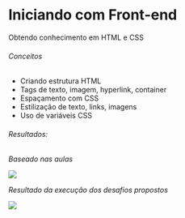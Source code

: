 <h1>Iniciando com Front-end</h1>
<p>Obtendo conhecimento em HTML e CSS</p>

<h6>Conceitos</h6>
<ul>
  <li>Criando estrutura HTML</li>
  <li>Tags de texto, imagem, hyperlink, container</li>
  <li>Espaçamento com CSS</li>
  <li>Estilização de texto, links, imagens</li>
  <li>Uso de variáveis CSS</li>
</ul>

<h6>Resultados:<h6>
<span>Baseado nas aulas</span>
<p style="text-aling:center;">
  <img src="https://github.com/miroswd/iniciando_frontend/assets/miroswd.png" />
</p>

<span>Resultado da execução dos desafios propostos</span>
<p style="text-aling:center;">
  <img src="https://github.com/miroswd/iniciando_frontend/assets/miroswd.png" />
</p>
